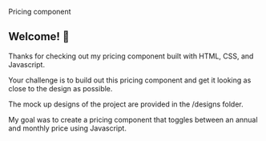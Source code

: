 Pricing component

## Welcome! 👋

Thanks for checking out my pricing component built with HTML, CSS, and Javascript.

Your challenge is to build out this pricing component and get it looking as close to the design as possible.

The mock up designs of the project are provided in the /designs folder.

My goal was to create a pricing component that toggles between an annual and monthly price using Javascript.


